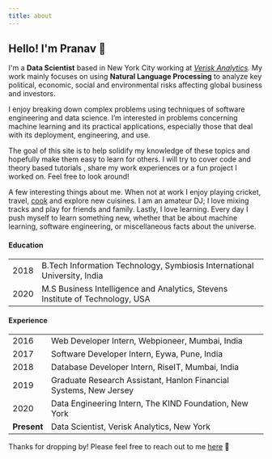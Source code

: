 ```yaml
---
title: about
---
```

## Hello! I'm Pranav 👋

I'm a **Data Scientist** based in New York City working at *[Verisk Analytics](https://www.maplecroft.com/).* My work mainly focuses on using **Natural Language Processing** to analyze key political, economic, social and environmental risks affecting global business and investors.

I enjoy breaking down complex problems using techniques of software engineering and data science. I’m interested in problems concerning machine learning and its practical applications, especially those that deal with its deployment, engineering, and use. 

 The goal of this site is to help solidify my knowledge of these topics and hopefully make them easy to learn for others. I will try to cover code and theory based tutorials , share my work experiences or a fun project I worked on. Feel free to look around!

A few interesting things about me. When not at work I enjoy playing cricket, travel, [cook](my_food_expertise) and explore new cuisines. I am an amateur DJ; I love mixing tracks and play for friends and family. Lastly, I love learning. Every day I push myself to learn something new, whether that be about machine learning, software engineering, or miscellaneous facts about the universe. 

#### Education

|      |                                                                               |
| ---- | ----------------------------------------------------------------------------- |
| 2018 | B.Tech Information Technology, Symbiosis International University, India      |
| 2020 | M.S Business Intelligence and Analytics, Stevens Institute of Technology, USA |

#### Experience

|             |                                                                   |
| ----------- | ----------------------------------------------------------------- |
| 2016        | Web Developer Intern, Webpioneer, Mumbai, India                   |
| 2017        | Software Developer Intern, Eywa, Pune, India                      |
| 2018        | Database Developer Intern, RiseIT, Mumbai, India                  |
| 2019        | Graduate Research Assistant, Hanlon Financial Systems, New Jersey |
| 2020        | Data Engineering Intern, The KIND Foundation, New York            |
| **Present** | Data Scientist, Verisk Analytics, New York                        |




Thanks for dropping by! Please feel free to reach out to me [here](mailto:codepranav@gmail.com?subject=Hello) 📧